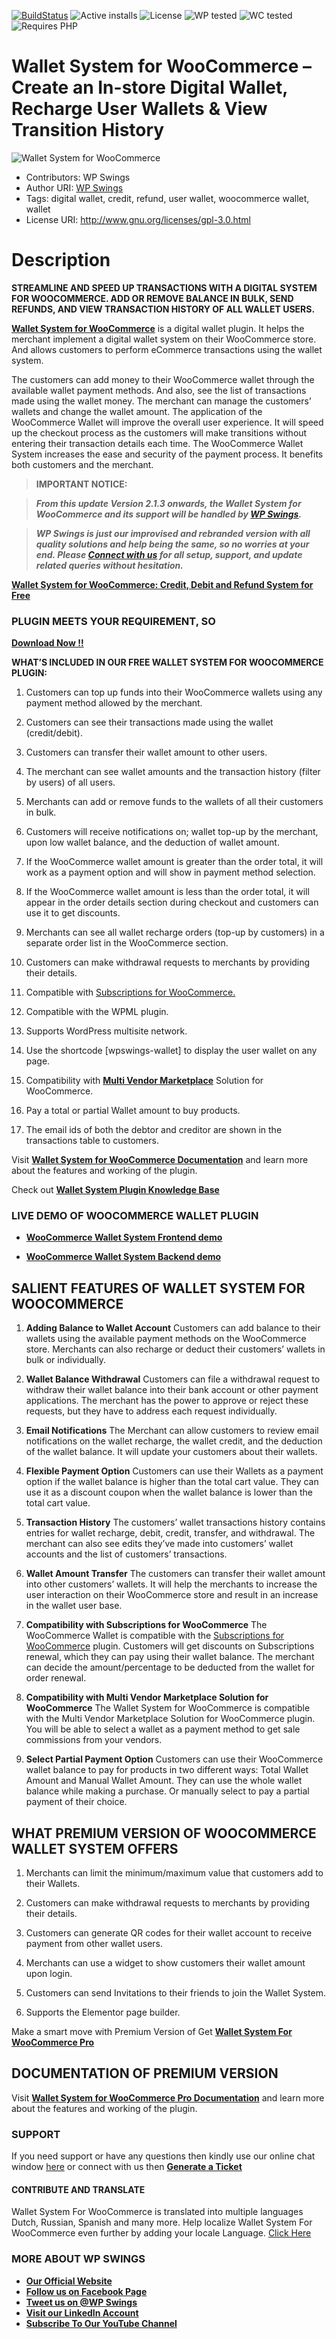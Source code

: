 [![BuildStatus](https://img.shields.io/travis/twbs/bootstrap/v4-dev.svg)](https://travis-ci.org/twbs/bootstrap) ![Active installs](https://img.shields.io/badge/Active-900%2B-brightgreen) ![License](https://img.shields.io/badge/License-GPLv3%20or%20later-yellowgreen) ![WP tested](https://img.shields.io/badge/WP%20tested-5.9-brightgreen) ![WC tested](https://img.shields.io/badge/WC%20tested-6.2.1-brightgreen) ![Requires PHP](https://img.shields.io/badge/Requires%20PHP-7.2-blue)
# Wallet System for WooCommerce – Create an In-store Digital Wallet, Recharge User Wallets & View Transition History
![Wallet System for WooCommerce](https://ps.w.org/wallet-system-for-woocommerce/assets/banner-772x250.png?rev=2671995)
* Contributors: WP Swings
* Author URI: [WP Swings](https://wpswings.com/?utm_source=wpswings-official&utm_medium=wallet-github-page&utm_campaign=site )
* Tags: digital wallet, credit, refund, user wallet, woocommerce wallet, wallet
* License URI: http://www.gnu.org/licenses/gpl-3.0.html



# Description 

**STREAMLINE AND SPEED UP TRANSACTIONS WITH A DIGITAL SYSTEM FOR WOOCOMMERCE. ADD OR REMOVE BALANCE IN BULK, SEND REFUNDS, AND VIEW TRANSACTION HISTORY OF ALL WALLET USERS.**


[**Wallet System for WooCommerce**](https://wordpress.org/plugins/wallet-system-for-woocommerce/) is a digital wallet plugin. It helps the merchant implement a digital wallet system on their WooCommerce store. And allows customers to perform eCommerce transactions using the wallet system.

The customers can add money to their WooCommerce wallet through the available wallet payment methods. And also, see the list of transactions made using the wallet money. The merchant can manage the customers’ wallets and change the wallet amount.
The application of the WooCommerce Wallet will improve the overall user experience. It will speed up the checkout process as the customers will make transitions without entering their transaction details each time. The WooCommerce Wallet System increases the ease and security of the payment process. It benefits both customers and the merchant.


>**IMPORTANT NOTICE:**

>_**From this update Version 2.1.3 onwards, the Wallet System for WooCommerce and its support will be handled by [**WP Swings**](https://wpswings.com/?utm_source=wpswings-official&utm_medium=wallet-github-page&utm_campaign=official).**_

>_**WP Swings is just our improvised and rebranded version with all quality solutions and help being the same, so no worries at your end. Please [**Connect with us**](https://wpswings.com/contact-us/?utm_source=wpswings-contact-us&utm_medium=wallet-github-page&utm_campaign=contact-us) for all setup, support, and update related queries without hesitation.**_

[**Wallet System for WooCommerce: Credit, Debit and Refund System for Free**](https://youtu.be/pyAxFDBcLDA)


### PLUGIN MEETS YOUR REQUIREMENT, SO 
[**Download Now !!**](https://downloads.wordpress.org/plugin/wallet-system-for-woocommerce.zip) 

**WHAT’S INCLUDED IN OUR FREE WALLET SYSTEM FOR WOOCOMMERCE PLUGIN:** 

1. Customers can top up funds into their WooCommerce wallets using any payment method allowed by the merchant.

2. Customers can see their transactions made using the wallet (credit/debit).

3. Customers can transfer their wallet amount to other users.

4. The merchant can see wallet amounts and the transaction history (filter by users) of all users.

5. Merchants can add or remove funds to the wallets of all their customers in bulk.

6. Customers will receive notifications on; wallet top-up by the merchant, upon low wallet balance, and the deduction of wallet amount.

7. If the WooCommerce wallet amount is greater than the order total, it will work as a payment option and will show in payment method selection.

8. If the WooCommerce wallet amount is less than the order total, it will appear in the order details section during checkout and customers can use it to get discounts.

9. Merchants can see all wallet recharge orders (top-up by customers) in a separate order list in the WooCommerce section.

10. Customers can make withdrawal requests to merchants by providing their details.

12. Compatible with [Subscriptions for WooCommerce.](https://wordpress.org/plugins/subscriptions-for-woocommerce/)

13. Compatible with the WPML plugin.

14. Supports WordPress multisite network.
15. Use the shortcode [wpswings-wallet] to display the user wallet on any page.
16. Compatibility with [**Multi Vendor Marketplace**](https://wordpress.org/plugins/dc-woocommerce-multi-vendor/) Solution for WooCommerce.
17. Pay a total or partial Wallet amount to buy products. 

18. The email ids of both the debtor and creditor are shown in the transactions table to customers.

Visit [**Wallet System for WooCommerce Documentation**](https://docs.wpswings.com/wallet-system-for-woocommerce/?utm_source=wpswings-wallet-doc&utm_medium=wallet-github-page&utm_campaign=wallet-doc) and learn more about the features and working of the plugin.

Check out [**Wallet System Plugin Knowledge Base**](https://support.wpswings.com/wordpress-plugins-knowledge-base/category/wallet-system-for-woocommerce/?utm_source=wpswings-wallet-kb&utm_medium=wallet-github-page&utm_campaign=wallet-kb)

### LIVE DEMO OF WOOCOMMERCE WALLET PLUGIN

* [**WooCommerce Wallet System Frontend demo**](https://demo.wpswings.com/wallet-system-for-woocommerce-pro/?utm_source=wpswings-wallet-frontend-demo&utm_medium=wallet-github-page&utm_campaign=wallet-frontend-demo)

* [**WooCommerce Wallet System Backend demo**](https://demo.wpswings.com/wallet-system-for-woocommerce-pro/get-your-personal-demo/?utm_source=wpswings-wallet-backend-demo&utm_medium=wallet-github-page&utm_campaign=wallet-backend-demo)




## SALIENT FEATURES OF WALLET SYSTEM FOR WOOCOMMERCE

1. **Adding Balance to Wallet Account**
Customers can add balance to their wallets using the available payment methods on the WooCommerce store. Merchants can also recharge or deduct their customers’ wallets in bulk or individually.

2. **Wallet Balance Withdrawal**
Customers can file a withdrawal request to withdraw their wallet balance into their bank account or other payment applications. The merchant has the power to approve or reject these requests, but they have to address each request individually.

3. **Email Notifications**
The Merchant can allow customers to review email notifications on the wallet recharge, the wallet credit, and the deduction of the wallet balance. It will update your customers about their wallets.

4. **Flexible Payment Option**
Customers can use their Wallets as a payment option if the wallet balance is higher than the total cart value. They can use it as a discount coupon when the wallet balance is lower than the total cart value.

5. **Transaction History**
The customers’ wallet transactions history contains entries for wallet recharge, debit, credit, transfer, and withdrawal. The merchant can also see edits they’ve made into customers’ wallet accounts and the list of customers’ transactions.

6. **Wallet Amount Transfer**
The customers can transfer their wallet amount into other customers’ wallets. It will help the merchants to increase the user interaction on their WooCommerce store and result in an increase in the wallet user base.

7. **Compatibility with Subscriptions for WooCommerce**
The WooCommerce Wallet is compatible with the [Subscriptions for WooCommerce](https://wordpress.org/plugins/subscriptions-for-woocommerce/) plugin. Customers will get discounts on Subscriptions renewal, which they can pay using their wallet balance. The merchant can decide the amount/percentage to be deducted from the wallet for order renewal.

8. **Compatibility with Multi Vendor Marketplace Solution for WooCommerce**
The Wallet System for WooCommerce is compatible with the Multi Vendor Marketplace Solution for WooCommerce plugin. You will be able to select a wallet as a payment method to get sale commissions from your vendors.

9. **Select Partial Payment Option**
Customers can use their WooCommerce wallet balance to pay for products in two different ways: Total Wallet Amount and Manual Wallet Amount. They can use the whole wallet balance while making a purchase. Or manually select to pay a partial payment of their choice.


## WHAT PREMIUM VERSION OF WOOCOMMERCE WALLET SYSTEM OFFERS

1. Merchants can limit the minimum/maximum value that customers add to their Wallets.

2. Customers can make withdrawal requests to merchants by providing their details.

3. Customers can generate QR codes for their wallet account to receive payment from other wallet users.

4. Merchants can use a widget to show customers their wallet amount upon login.

5. Customers can send Invitations to their friends to join the Wallet System.

6. Supports the Elementor page builder. 

Make a smart move with Premium Version of  Get [**Wallet System For WooCommerce Pro**](https://wpswings.com/product/wallet-system-for-woocommerce-pro/?utm_source=wpswings-wallet-pro&utm_medium=wallet-github-page&utm_campaign=wallet-pro)

## DOCUMENTATION OF PREMIUM VERSION
Visit [**Wallet System for WooCommerce Pro Documentation**](https://docs.wpswings.com/wallet-system-for-woocommerce-pro/?utm_source=wpswings-wallet-doc&utm_medium=wallet-github-page&utm_campaign=wallet-org-doc ) and learn more about the features and working of the plugin.

### **SUPPORT**

If you need support or have any questions then kindly use our online chat window [here](https://wpswings.com/?utm_source=wpswings-site&utm_medium=wallet-github-page&utm_campaign=here) or connect with us then [**Generate a Ticket**](https://wpswings.com/submit-query/?utm_source=wpswings-wallet-query&utm_medium=wallet-github-page&utm_campaign=generate-a-ticket)

#### CONTRIBUTE AND TRANSLATE
Wallet System For WooCommerce is translated into multiple languages Dutch, Russian, Spanish and many more. Help localize Wallet System For WooCommerce even further by adding your locale Language. [Click Here](https://translate.wordpress.org/projects/wp-plugins/wallet-system-for-woocommerce/)


### MORE ABOUT WP SWINGS

- [**Our Official Website**](https://wpswings.com/?utm_source=wpswings-official&utm_medium=wallet-github-page&utm_campaign=official)
- [**Follow us on Facebook Page**](https://www.facebook.com/wpswings)
- [**Tweet us on @WP Swings**](https://twitter.com/wpswings)
- [**Visit our LinkedIn Account**](https://www.linkedin.com/company/wpswings)
- [**Subscribe To Our YouTube Channel**](https://www.youtube.com/channel/UC7nYNf0JETOwW3GOD_EW2Ag)




